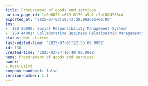 ```yaml
---
title: Procurement of goods and services
notion_page_id: 1c0d6625-c679-8179-a9cf-c7bf864735cd
exported_at: '2025-07-02T18:43:28.992692+00:00'
ims:
- 'ISO 26000: Social Responsibility Management System'
- 'ISO 44001: Collaborative Business Relationship Management'
status: Not started
last-edited-time: '2025-07-01T22:55:00.000Z'
id: 130
created-time: '2025-03-24T10:40:00.000Z'
name: Procurement of goods and services
owner:
- Ryan Laird
company-handbook: false
version-number: 1.1
---
```


<!-- Unsupported block type: unsupported -->